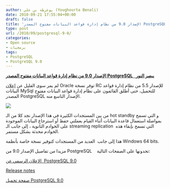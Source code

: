 ```yaml
---
author: يوغرطة بن علي (Youghourta Benali)
date: 2010-09-21 17:55:04+00:00
draft: false
title: 'الإصدار 9.0 من نظام إدارة قواعد البيانات مفتوح المصدر PostgreSQL يبصر النور '
type: post
url: /2010/09/postgresql-9-0/
categories:
- Open source
- برمجيات
tags:
- PostgreSQL
- PostgreSQL 9.0
---
```


**[الإصدار 9.0 من نظام إدارة قواعد البيانات مفتوح المصدر PostgreSQL   يبصر النور]( https://www.it-scoop.com/2010/09/postgresql-9-0/)**




لم يمر سوى القليل عن [إعلان](https://www.it-scoop.com/2010/09/oracle-mysql-5-5-rc/) Oracle توفر نسخة RC للإصدار 5.5 من نظام إدارة قواعد البيانات MySql للتحميل، حتى أطلق القائمون على نظام إدارة قواعد البيانات مفتوح المصدر PostgreSQL الإصدار التاسع منه.




[![](https://www.it-scoop.com/wp-content/uploads/2010/09/PostgreSQL-logo.jpg)
]( https://www.it-scoop.com/2010/09/postgresql-9-0/)





من بين المستجدات الكثيرة في هذا الإصدار نجد كلا من الـ hot standby و التي تسمح بمواصلة استعمال قاعدة البيانات أثناء القيام بعملتي حفظ أو استرجاع البيانات الموجودة على الخوادم الثانوية ، إلى جانب الـ streaming replication  التي تسمح بإبقاء هذه الخوادم محدثة بشكل مستمر.

هذا إلى جانب  العديد من المستجدات كتوفير نسخة خاصة بأنظمة Windows 64 bits.

مزيدا من تفاصيل الإصدار 9.0 من PostgreSQL    تجدونها على الصفحات التالية:

[الإعلان الرسمي عن  PostgreSQL 9.0](http://www.postgresql.org/about/news.1235)

[Release notes](http://www.postgresql.org/docs/9.0/static/release-9-0)

[صفحة تحميل PostgreSQL 9.0](http://www.postgresql.org/download/)
